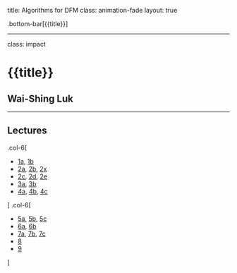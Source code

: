 title: Algorithms for DFM
class: animation-fade
layout: true

<!-- This slide will serve as the base layout for all your slides -->

.bottom-bar[{{title}}]

---

class: impact

# {{title}}

## Wai-Shing Luk

---

## Lectures

.col-6[

- [1a](lec00-remark.html), [1b](lec01-remark.html)
- [2a](swdevtips.html), [2b](swdevtools.html), [2x](opensource.html)
- [2c](lec02b-remark.html), [2d](complexity.html), [2e](algorithm.html)
- [3a](lec03a-remark.html), [3b](lec03b-remark.html)
- [4a](lec04a-remark.html), [4b](lec04b-remark.html), [4c](lec04c-remark.html)

] .col-6[

- [5a](lec05a-remark.html), [5b](lec05b-remark.html), [5c](unimodal.html)
- [6a](../cvx/cutting_plane.pdf), [6b](../cvx/ellipsoid.pdf)
- [7a](../net_optim/quickstart.html), [7b](netflow+cvxopt.html), [7c](useful_skew.pdf)
- [8](lec08-remark.html)
- [9](lec09-remark.html)

]
